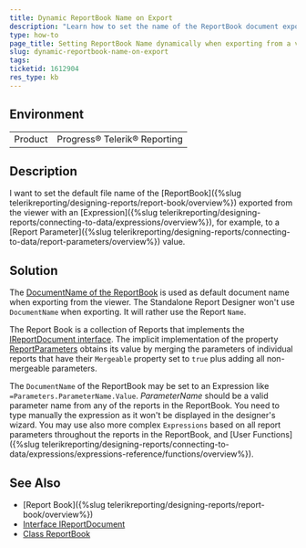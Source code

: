 ```yaml
---
title: Dynamic ReportBook Name on Export
description: "Learn how to set the name of the ReportBook document exported from a viewer dynamically in Telerik Reporting."
type: how-to
page_title: Setting ReportBook Name dynamically when exporting from a viewer
slug: dynamic-reportbook-name-on-export
tags: 
ticketid: 1612904
res_type: kb
---
```


## Environment

<table>
	<tbody>
		<tr>
			<td>Product</td>
			<td>Progress® Telerik® Reporting</td>
		</tr>
	</tbody>
</table>

## Description

I want to set the default file name of the [ReportBook]({%slug telerikreporting/designing-reports/report-book/overview%}) exported from the viewer with an [Expression]({%slug telerikreporting/designing-reports/connecting-to-data/expressions/overview%}), for example, to a [Report Parameter]({%slug telerikreporting/designing-reports/connecting-to-data/report-parameters/overview%}) value.

## Solution

The [DocumentName of the ReportBook](/api/telerik.reporting.reportbook#Telerik_Reporting_ReportBook_DocumentName) is used as default document name when exporting from the viewer. The Standalone Report Designer won't use `DocumentName` when exporting. It will rather use the Report `Name`.

The Report Book is a collection of Reports that implements the [IReportDocument interface](/api/telerik.reporting.ireportdocument). The implicit implementation of the property [ReportParameters](/api/telerik.reporting.reportbook#Telerik_Reporting_ReportBook_Telerik_Reporting_IReportDocument_ReportParameters) obtains its value by merging the parameters of individual reports that have their `Mergeable` property set to `true` plus adding all non-mergeable parameters.

The `DocumentName` of the ReportBook may be set to an Expression like `=Parameters.ParameterName.Value`. _ParameterName_ should be a valid parameter name from any of the reports in the ReportBook. You need to type manually the expression as it won't be displayed in the designer's wizard. You may use also more complex `Expressions` based on all report parameters throughout the reports in the ReportBook, and [User Functions]({%slug telerikreporting/designing-reports/connecting-to-data/expressions/expressions-reference/functions/overview%}).

## See Also

* [Report Book]({%slug telerikreporting/designing-reports/report-book/overview%})
* [Interface IReportDocument](/api/telerik.reporting.ireportdocument)
* [Class ReportBook](/api/telerik.reporting.reportbook)
